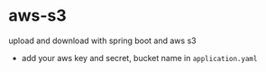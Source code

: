 # aws-s3
upload and download with spring boot and aws s3

+ add your aws key and secret, bucket name in `application.yaml`
